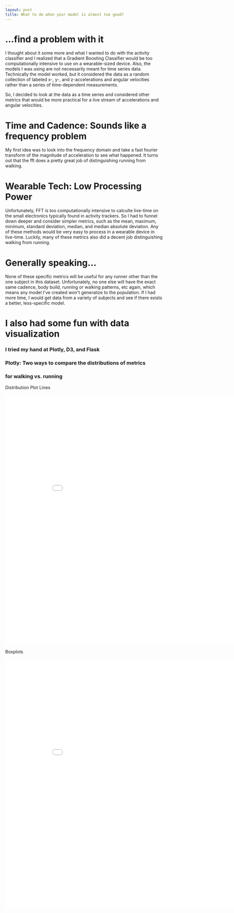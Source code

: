 ```yaml
---
layout: post
title: What to do when your model is almost too good?
---
```


# ...find a problem with it
 
I thought about it some more and what I wanted to do with
the activity classifier and I realized that a Gradient Boosting
Classifier would be too computationally intensive to use on 
a wearable-sized device. Also, the models I was using are not
necessarily meant for time series data. Technically the model
worked, but it considered the data as a random collection of 
labeled x-, y-, and z-accelerations and angular velocities
rather than a series of time-dependent measurements.
 
So, I decided to look at the data as a time series and considered
other metrics that would be more practical for a live stream of
accelerations and angular velocities. 
 
# Time and Cadence: Sounds like a frequency problem

My first idea was to look into the frequency domain and take
a fast fourier transform of the magnitude of acceleration to
see what happened. It turns out that the fft does a pretty
great job of distinguishing running from walking.
 
# Wearable Tech: Low Processing Power
 
Unfortunately, FFT is too computationally intensive to calculte
live-time on the small electronics typically found in 
activity trackers. So I had to funnel down deeper and consider
simpler metrics, such as the mean, maximum, minimum, standard 
deviation, median, and median absolute deviation. Any of these
methods would be very easy to process in a wearable device in
live-time. Luckily, many of these metrics also did a decent job
distinguishing walking from running. 
 
# Generally speaking...

None of these specific metrics will be useful for any 
runner other than the one subject in this dataset. Unfortunately,
no one else will have the exact same cadence, body build, 
running or walking patterns, etc again, which means any model
I've created won't generalize to the population. If I had more
time, I would get data from a variety of subjects and see if 
there exists a better, less-specific model. 
 
# I also had some fun with data visualization
### I tried my hand at Plotly, D3, and Flask
 
### Plotly: Two ways to compare the distributions of metrics 
### for walking vs. running
 
 Distribution Plot Lines
<iframe width="900" height="800" frameborder="0" scrolling="no" src="//plot.ly/~badderc/11.embed"></iframe>

Boxplots
<iframe width="900" height="800" frameborder="0" scrolling="no" src="//plot.ly/~badderc/14.embed"></iframe>

